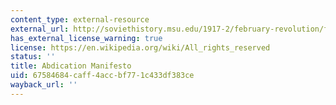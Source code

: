 ```yaml
---
content_type: external-resource
external_url: http://soviethistory.msu.edu/1917-2/february-revolution/february-revolution-texts/abdication-manifesto/
has_external_license_warning: true
license: https://en.wikipedia.org/wiki/All_rights_reserved
status: ''
title: Abdication Manifesto
uid: 67584684-caff-4acc-bf77-1c433df383ce
wayback_url: ''
---
```


